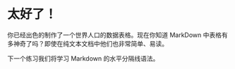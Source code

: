 # 太好了！

你已经出色的制作了一个世界人口的数据表格。现在你知道 MarkDown 中表格有多神奇了吗？即使在纯文本文档中他们也非常简单、易读。

下一个练习我们将学习 Markdown 的水平分隔线语法。
